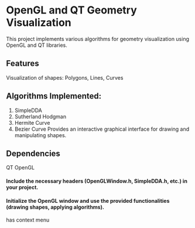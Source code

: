 # OpenGL and QT Geometry Visualization
This project implements various algorithms for geometry visualization using OpenGL and QT libraries.
 
## Features
Visualization of shapes: Polygons, Lines, Curves
## Algorithms Implemented:
1. SimpleDDA
2. Sutherland Hodgman
3. Hermite Curve
4. Bezier Curve
Provides an interactive graphical interface for drawing and manipulating shapes.
## Dependencies
QT
OpenGL
 
 
#### Include the necessary headers (OpenGLWindow.h, SimpleDDA.h, etc.) in your project.
#### Initialize the OpenGL window and use the provided functionalities (drawing shapes, applying algorithms).

has context menu
